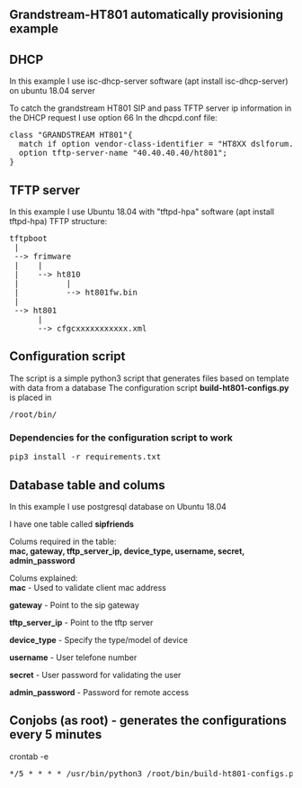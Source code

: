 ## Grandstream-HT801 automatically provisioning example


## DHCP
In this example I use isc-dhcp-server software (apt install isc-dhcp-server) on ubuntu 18.04 server

To catch the grandstream HT801 SIP and pass TFTP server ip information in the DHCP request I use option 66
In the dhcpd.conf file:
<pre>
class "GRANDSTREAM HT801"{
  match if option vendor-class-identifier = "HT8XX dslforum.org";
  option tftp-server-name "40.40.40.40/ht801";
}
</pre>

## TFTP server
In this example I use Ubuntu 18.04 with "tftpd-hpa" software (apt install tftpd-hpa)
TFTP structure:
<pre>
tftpboot
 |
 --> frimware
 |    |
 |    --> ht810
 |          |
 |          --> ht801fw.bin
 |
 --> ht801
      |
      --> cfgcxxxxxxxxxxx.xml
</pre>

## Configuration script
The script is a simple python3 script that generates files based on template with data from a database
The configuration script **build-ht801-configs.py** is placed in <pre>/root/bin/</pre>

### Dependencies for the configuration script to work
<pre>
pip3 install -r requirements.txt
</pre>

## Database table and colums
In this example I use postgresql database on Ubuntu 18.04

I have one table called **sipfriends**

Colums required in the table:<br> 
**mac, gateway, tftp_server_ip, device_type, username, secret, admin_password**

Colums explained:<br>
**mac** - Used to validate client mac address

**gateway** - Point to the sip gateway

**tftp_server_ip** - Point to the tftp server

**device_type** - Specify the type/model of device

**username** - User telefone number

**secret** - User password for validating the user

**admin_password** - Password for remote access


## Conjobs (as root) - generates the configurations every 5 minutes
crontab -e 
<pre>*/5 * * * * /usr/bin/python3 /root/bin/build-ht801-configs.py</pre>
